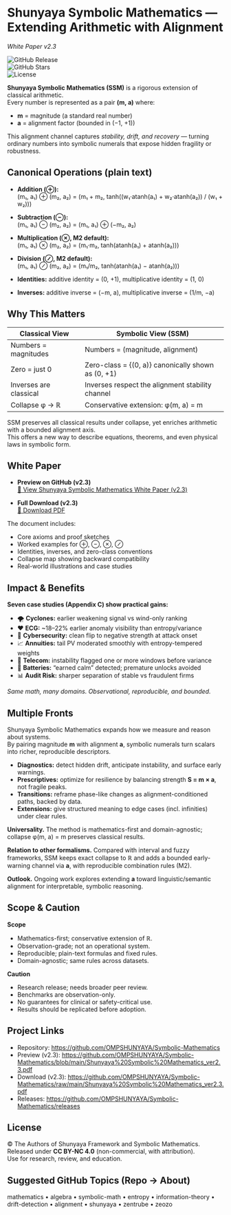 # Shunyaya Symbolic Mathematics — Extending Arithmetic with Alignment  
*White Paper v2.3*

![GitHub Release](https://img.shields.io/github/v/release/OMPSHUNYAYA/Symbolic-Mathematics?style=flat&logo=github)  
![GitHub Stars](https://img.shields.io/github/stars/OMPSHUNYAYA/Symbolic-Mathematics?style=flat&logo=github)  
![License](https://img.shields.io/badge/license-CC%20BY--NC%204.0-blue?style=flat&logo=creative-commons)

**Shunyaya Symbolic Mathematics (SSM)** is a rigorous extension of classical arithmetic.  
Every number is represented as a pair **(m, a)** where:  
- **m** = magnitude (a standard real number)  
- **a** = alignment factor (bounded in (−1, +1))  

This alignment channel captures *stability, drift, and recovery* — turning ordinary numbers into symbolic numerals that expose hidden fragility or robustness.

## Canonical Operations (plain text)

- **Addition (⊕):**  
  (m₁, a₁) ⊕ (m₂, a₂) = (m₁ + m₂, tanh((w₁·atanh(a₁) + w₂·atanh(a₂)) / (w₁ + w₂)))

- **Subtraction (⊖):**  
  (m₁, a₁) ⊖ (m₂, a₂) = (m₁, a₁) ⊕ (−m₂, a₂)

- **Multiplication (⊗, M2 default):**  
  (m₁, a₁) ⊗ (m₂, a₂) = (m₁·m₂, tanh(atanh(a₁) + atanh(a₂)))

- **Division (⊘, M2 default):**  
  (m₁, a₁) ⊘ (m₂, a₂) = (m₁/m₂, tanh(atanh(a₁) − atanh(a₂)))

- **Identities:** additive identity = (0, +1), multiplicative identity = (1, 0)  
- **Inverses:** additive inverse = (−m, a), multiplicative inverse = (1/m, −a)

## Why This Matters

| Classical View        | Symbolic View (SSM)                                  |
|-----------------------|------------------------------------------------------|
| Numbers = magnitudes  | Numbers = (magnitude, alignment)                     |
| Zero = just 0         | Zero-class = {(0, a)} canonically shown as (0, +1)  |
| Inverses are classical| Inverses respect the alignment stability channel     |
| Collapse φ → ℝ        | Conservative extension: φ(m, a) = m                  |

SSM preserves all classical results under collapse, yet enriches arithmetic with a bounded alignment axis.  
This offers a new way to describe equations, theorems, and even physical laws in symbolic form.

## White Paper

- **Preview on GitHub (v2.3)**  
  [📄 View Shunyaya Symbolic Mathematics White Paper (v2.3)](https://github.com/OMPSHUNYAYA/Symbolic-Mathematics/blob/main/Shunyaya%20Symbolic%20Mathematics_ver2.3.pdf)

- **Full Download (v2.3)**  
  [📄 Download PDF](https://github.com/OMPSHUNYAYA/Symbolic-Mathematics/raw/main/Shunyaya%20Symbolic%20Mathematics_ver2.3.pdf)

The document includes:  
- Core axioms and proof sketches  
- Worked examples for ⊕, ⊖, ⊗, ⊘  
- Identities, inverses, and zero-class conventions  
- Collapse map showing backward compatibility  
- Real-world illustrations and case studies

## Impact & Benefits

**Seven case studies (Appendix C) show practical gains:**
- 🌪 **Cyclones:** earlier weakening signal vs wind-only ranking
- ❤️ **ECG:** ~18–22% earlier anomaly visibility than entropy/variance
- 🔐 **Cybersecurity:** clean flip to negative strength at attack onset
- 📈 **Annuities:** tail PV moderated smoothly with entropy-tempered weights
- 📡 **Telecom:** instability flagged one or more windows before variance
- 🔋 **Batteries:** “earned calm” detected; premature unlocks avoided
- 📊 **Audit Risk:** sharper separation of stable vs fraudulent firms

*Same math, many domains. Observational, reproducible, and bounded.*

## Multiple Fronts

Shunyaya Symbolic Mathematics expands how we measure and reason about systems.  
By pairing magnitude **m** with alignment **a**, symbolic numerals turn scalars into richer, reproducible descriptors.

- **Diagnostics:** detect hidden drift, anticipate instability, and surface early warnings.
- **Prescriptives:** optimize for resilience by balancing strength **S = m × a**, not fragile peaks.
- **Transitions:** reframe phase-like changes as alignment-conditioned paths, backed by data.
- **Extensions:** give structured meaning to edge cases (incl. infinities) under clear rules.

**Universality.** The method is mathematics-first and domain-agnostic; collapse φ(m, a) = m preserves classical results.

**Relation to other formalisms.** Compared with interval and fuzzy frameworks, SSM keeps exact collapse to ℝ and adds a bounded early-warning channel via **a**, with reproducible combination rules (M2).

**Outlook.** Ongoing work explores extending **a** toward linguistic/semantic alignment for interpretable, symbolic reasoning.

## Scope & Caution

**Scope**
- Mathematics-first; conservative extension of ℝ.
- Observation-grade; not an operational system.
- Reproducible; plain-text formulas and fixed rules.
- Domain-agnostic; same rules across datasets.

**Caution**
- Research release; needs broader peer review.
- Benchmarks are observation-only.
- No guarantees for clinical or safety-critical use.
- Results should be replicated before adoption.

## Project Links

- Repository: https://github.com/OMPSHUNYAYA/Symbolic-Mathematics
- Preview (v2.3): https://github.com/OMPSHUNYAYA/Symbolic-Mathematics/blob/main/Shunyaya%20Symbolic%20Mathematics_ver2.3.pdf
- Download (v2.3): https://github.com/OMPSHUNYAYA/Symbolic-Mathematics/raw/main/Shunyaya%20Symbolic%20Mathematics_ver2.3.pdf
- Releases: https://github.com/OMPSHUNYAYA/Symbolic-Mathematics/releases

## License

© The Authors of Shunyaya Framework and Symbolic Mathematics.  
Released under **CC BY-NC 4.0** (non-commercial, with attribution).  
Use for research, review, and education.

## Suggested GitHub Topics (Repo → About)

mathematics • algebra • symbolic-math • entropy • information-theory • drift-detection • alignment • shunyaya • zentrube • zeozo
